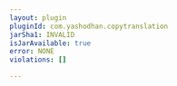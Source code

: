 ```yaml
---
layout: plugin
pluginId: com.yashodhan.copytranslation
jarSha1: INVALID
isJarAvailable: true
error: NONE
violations: []

---
```


